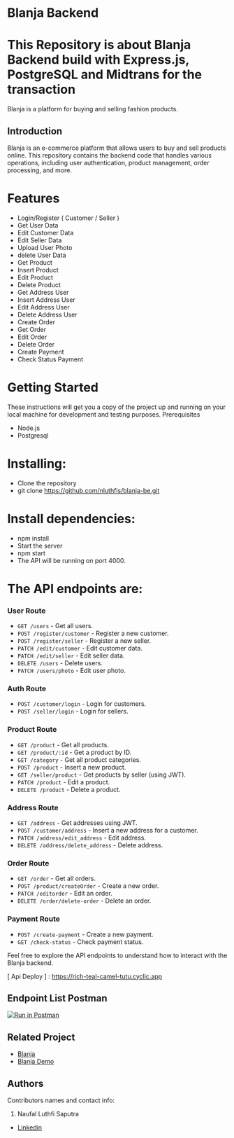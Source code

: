 # Blanja Backend

# This Repository is about Blanja Backend build with Express.js, PostgreSQL and Midtrans for the transaction

Blanja is a platform for buying and selling fashion products.

## Introduction

Blanja is an e-commerce platform that allows users to buy and sell products online. This repository contains the backend code that handles various operations, including user authentication, product management, order processing, and more.

# Features

- Login/Register ( Customer / Seller )
- Get User Data
- Edit Customer Data
- Edit Seller Data
- Upload User Photo
- delete User Data
- Get Product
- Insert Product
- Edit Product
- Delete Product
- Get Address User
- Insert Address User
- Edit Address User
- Delete Address User
- Create Order
- Get Order
- Edit Order
- Delete Order
- Create Payment
- Check Status Payment

# Getting Started

These instructions will get you a copy of the project up and running on your local machine for development and testing purposes.
Prerequisites

- Node.js
- Postgresql

# Installing:

- Clone the repository
- git clone https://github.com/nluthfis/blanja-be.git

# Install dependencies:

- npm install
- Start the server
- npm start
- The API will be running on port 4000.

# The API endpoints are:

### User Route

- `GET /users` - Get all users.
- `POST /register/customer` - Register a new customer.
- `POST /register/seller` - Register a new seller.
- `PATCH /edit/customer` - Edit customer data.
- `PATCH /edit/seller` - Edit seller data.
- `DELETE /users` - Delete users.
- `PATCH /users/photo` - Edit user photo.

### Auth Route

- `POST /customer/login` - Login for customers.
- `POST /seller/login` - Login for sellers.

### Product Route

- `GET /product` - Get all products.
- `GET /product/:id` - Get a product by ID.
- `GET /category` - Get all product categories.
- `POST /product` - Insert a new product.
- `GET /seller/product` - Get products by seller (using JWT).
- `PATCH /product` - Edit a product.
- `DELETE /product` - Delete a product.

### Address Route

- `GET /address` - Get addresses using JWT.
- `POST /customer/address` - Insert a new address for a customer.
- `PATCH /address/edit_address` - Edit address.
- `DELETE /address/delete_address` - Delete address.

### Order Route

- `GET /order` - Get all orders.
- `POST /product/createOrder` - Create a new order.
- `PATCH /editorder` - Edit an order.
- `DELETE /order/delete-order` - Delete an order.

### Payment Route

- `POST /create-payment` - Create a new payment.
- `GET /check-status` - Check payment status.

Feel free to explore the API endpoints to understand how to interact with the Blanja backend.

[ Api Deploy ] : https://rich-teal-camel-tutu.cyclic.app

## Endpoint List Postman

[![Run in Postman](https://run.pstmn.io/button.svg)](https://elements.getpostman.com/redirect?entityId=26602283-18309b59-06d3-4af9-a33e-a95d7c6a0f1a&entityType=collection)

## Related Project

- [Blanja ](https://github.com/nluthfis/blanja-web) <br/>
- [Blanja Demo](https://blanja-web.vercel.app)

## Authors

Contributors names and contact info:

1. Naufal Luthfi Saputra

- [Linkedin](https://www.linkedin.com/in/naufal-luthfi-saputra/)
